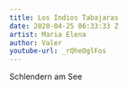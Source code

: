 ```yaml
---
title: Los Indios Tabajaras
date: 2020-04-25 06:33:33 Z
artist: Maria Elena
author: Valer
youtube-url: _rQheOglFos
---
```


Schlendern am See

